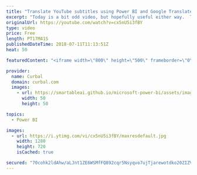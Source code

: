 ```yaml
---
title: "Translate YouTube subtitles using Power BI and Google Translate - Download 29"
excerpt: "Today is a bit odd video, but hopefully useful either way.  The reason I am doing it is because you have been telling me that you would like to help with translations of the YouTube video captions and I took the opportunity to create a tutorial on how to do just that. This of course applies to the translation"
originalUrl: https://youtube.com/watch?v=cx5nU5i3fBY
type: video
price: Free
length: PT17M41S
publishedDateTime: 2018-07-11T11:13:51Z
heat: 50

featuredContent: "<iframe width=\"800\" height=\"500\" frameborder=\"0\" src=\"https://www.youtube.com/embed/cx5nU5i3fBY\" allow=\"accelerometer; autoplay; encrypted-media; gyroscope; picture-in-picture\" allowfullscreen></iframe>"

provider:
  name: Curbal
  domain: curbal.com
  images:
    - url: https://smartableai.github.io/microsoft-power-bi/assets/images/organizations/curbal.com-50x50.jpg
      width: 50
      height: 50

topics:
  - Power BI

images:
  - url: https://i.ytimg.com/vi/cx5nU5i3fBY/maxresdefault.jpg
    width: 1280
    height: 720
    isCached: true

secured: "70cohk2ldAhw/aLJnt1ZE6WSMfFQ892cqr5Nsyqvo7ujTjarewotdko20ZIZVVO6iPkGrjXzNvMVTyxb8J3lrgbKnYEc/64YR+FNQrCMFbAwQ3Cvq4DdrjHhDjWJlMkti5s20VDYbHvBNWMbeV79Ua6mtZKIwxPcM2j4L3ytN702n6grnR5xs8fqx88d0ag0ODR0uWrO6tTL8XW8TcsOgMkdnuk2C2fYG9sRt9hbIhO/AUCexM0M7wttj95Rjwmocq+ZJp3bKDkSyKcI0zgjUZLnN/Ecu9TCuO8Rd/os2sI7SOnZY/nhU7qqcf8UCkxGtzXIehWpT2ajWq3cJoKrElB42ONL2pQ3vTwuPHxgGFhM9Eamc0M2mWpOrDnOHaz/876JrFaiOLS279HDm6Y3Fpim3DtCY2DIFlwTzgcE17Q=;kxTnpCHGE6+UJsUWwQSWtQ=="
---
```



